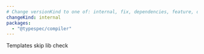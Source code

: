```yaml
---
# Change versionKind to one of: internal, fix, dependencies, feature, deprecation, breaking
changeKind: internal
packages:
  - "@typespec/compiler"
---
```


Templates skip lib check
